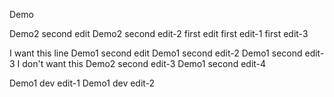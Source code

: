 Demo

Demo2 second edit
Demo2 second edit-2
first edit
first edit-1
first edit-3

I want this line
Demo1 second edit
Demo1 second edit-2
Demo1 second edit-3
I don't want this 
Demo2 second edit-3
Demo1 second edit-4

Demo1 dev edit-1 
Demo1 dev edit-2
